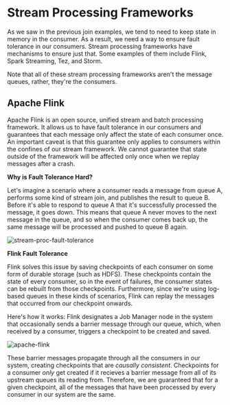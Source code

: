 # Stream Processing Frameworks

As we saw in the previous join examples, we tend to need to keep state in memory in the consumer. As a result, we need a way to ensure fault tolerance in our consumers. Stream processing frameworks have mechanisms to ensure just that. Some examples of them include Flink, Spark Streaming, Tez, and Storm.

Note that all of these stream processing frameworks aren't the message queues, rather, they're the consumers.

## Apache Flink

Apache Flink is an open source, unified stream and batch processing framework. It allows us to have fault tolerance in our consumers and guarantees that each message only affect the state of each consumer once. An important caveat is that this guarantee only applies to consumers within the confines of our stream framework. We cannot guarantee that state outside of the framework will be affected only once when we replay messages after a crash.

**Why is Fault Tolerance Hard?**

Let's imagine a scenario where a consumer reads a message from queue A, performs some kind of stream join, and publishes the result to queue B. Before it's able to respond to queue A that it's successfully processed the message, it goes down. This means that queue A never moves to the next message in the queue, and so when the consumer comes back up, the same message will be processed and pushed to queue B again.

![stream-proc-fault-tolerance](https://firebasestorage.googleapis.com/v0/b/system-design-daily.appspot.com/o/fault-tolerance-stream-proc.png?alt=media&token=7dc0f205-919e-4982-888e-380ec46159f9)

**Flink Fault Tolerance**

Flink solves this issue by saving checkpoints of each consumer on some form of durable storage (such as HDFS). These checkpoints contain the state of every consumer, so in the event of failures, the consumer states can be rebuilt from those checkpoints. Furthermore, since we're using log-based queues in these kinds of scenarios, Flink can replay the messages that occurred from our checkpoint onwards.

Here's how it works: Flink designates a Job Manager node in the system that occasionally sends a barrier message through our queue, which, when received by a consumer, triggers a checkpoint to be created and saved.

![apache-flink](https://firebasestorage.googleapis.com/v0/b/system-design-daily.appspot.com/o/apache-flink.png?alt=media&token=08b31ff8-a8f8-49db-88fe-57cb382e3421)

These barrier messages propagate through all the consumers in our system, creating checkpoints that are _causally consistent_. Checkpoints for a consumer _only_ get created if it recieves a barrier message from all of its upstream queues its reading from. Therefore, we are guaranteed that for a given checkpoint, all of the messages that have been processed by every consumer in our system are the same.
